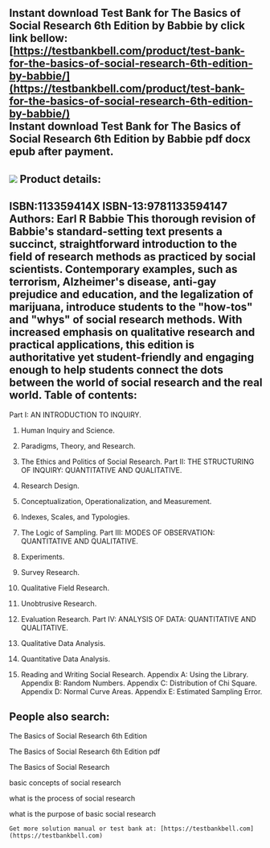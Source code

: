 Instant download **Test Bank for The Basics of Social Research 6th Edition by Babbie** by click link bellow:  
[https://testbankbell.com/product/test-bank-for-the-basics-of-social-research-6th-edition-by-babbie/](https://testbankbell.com/product/test-bank-for-the-basics-of-social-research-6th-edition-by-babbie/)  
**Instant download Test Bank for The Basics of Social Research 6th Edition by Babbie pdf docx epub after payment.**
-------------------------------------------------------------------------------------------------------------------


![](https://testbankbell.com/wp-content/uploads/2023/05/The-Basics-of-Social-Research-6e-Babbie.jpg)
**Product details:**
--------------------


ISBN:113359414X
ISBN-13:9781133594147
Authors: Earl R Babbie
This thorough revision of Babbie's standard-setting text presents a succinct, straightforward introduction to the field of research methods as practiced by social scientists. Contemporary examples, such as terrorism, Alzheimer's disease, anti-gay prejudice and education, and the legalization of marijuana, introduce students to the "how-tos" and "whys" of social research methods. With increased emphasis on qualitative research and practical applications, this edition is authoritative yet student-friendly and engaging enough to help students connect the dots between the world of social research and the real world.
**Table of contents:**
----------------------


Part I: AN INTRODUCTION TO INQUIRY.


1. Human Inquiry and Science.

2. Paradigms, Theory, and Research.

3. The Ethics and Politics of Social Research. Part II: THE STRUCTURING OF INQUIRY: QUANTITATIVE AND QUALITATIVE.

4. Research Design.

5. Conceptualization, Operationalization, and Measurement.

6. Indexes, Scales, and Typologies.

7. The Logic of Sampling. Part III: MODES OF OBSERVATION: QUANTITATIVE AND QUALITATIVE.

8. Experiments.

9. Survey Research.

10. Qualitative Field Research.

11. Unobtrusive Research.

12. Evaluation Research. Part IV: ANALYSIS OF DATA: QUANTITATIVE AND QUALITATIVE.

13. Qualitative Data Analysis.

14. Quantitative Data Analysis.

15. Reading and Writing Social Research. Appendix A: Using the Library. Appendix B: Random Numbers. Appendix C: Distribution of Chi Square. Appendix D: Normal Curve Areas. Appendix E: Estimated Sampling Error.

**People also search:**
-----------------------


The Basics of Social Research 6th Edition

The Basics of Social Research 6th Edition pdf

The Basics of Social Research

basic concepts of social research

what is the process of social research

what is the purpose of basic social research


    Get more solution manual or test bank at: [https://testbankbell.com](https://testbankbell.com)
